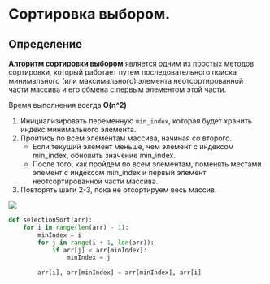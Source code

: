 # Сортировка выбором.

## Определение

**Алгоритм сортировки выбором** является одним из простых методов сортировки, который работает путем последовательного поиска минимального (или максимального) элемента неотсортированной части массива и его обмена с первым элементом этой части.

Время выполнения всегда **O(n^2)**

1) Инициализировать переменную `min_index`, которая будет хранить индекс минимального элемента.
2) Пройтись по всем элементам массива, начиная со второго.
	* Если текущий элемент меньше, чем элемент с индексом min_index, обновить значение min_index.
	* После того, как пройдем по всем элементам, поменять местами элемент с индексом min_index и первый элемент неотсортированной части массива.
3) Повторять шаги 2-3, пока не отсортируем весь массив.

![](https://lh7-us.googleusercontent.com/docsz/AD_4nXd0n7oYDEgZFI6Kc3qS70XQfMtyKCdyZFz2Mj_i7IS0dRMkcLyuRVdMauCrb7I5L6FeqKe6nR4Nu0-a9wLe0lQWDDQ57WsH-l1sjd2Kl7AC20Ziu6kaMTgMTk5X_Sj3b38CSo_BGHlI9rWzjYeh_bqJ4zug?key=9gziK4gT-jwK64_BpOeehQ)

```python
def selectionSort(arr):  
    for i in range(len(arr) - 1):  
        minIndex = i  
        for j in range(i + 1, len(arr)):  
            if arr[j] < arr[minIndex]:  
                minIndex = j  
		
        arr[i], arr[minIndex] = arr[minIndex], arr[i]
```

